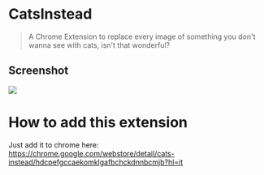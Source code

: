
# CatsInstead

> A Chrome Extension to replace every image of something you don't wanna see with cats, isn't that wonderful?


## Screenshot

![](https://lh3.googleusercontent.com/NkLJ1il7jikwMNR8RtPWYSnIrGJOdYm15cEw7zOGUL_JkqC8khfO-IExmzk3egvUmCYpGvMigveyb4LZZF76vURS2-M=w640-h400-e365-rj-sc0x00ffffff)

# How to add this extension 
Just add it to chrome here: https://chrome.google.com/webstore/detail/cats-instead/hdcpefgccaekomklgafbchckdnnbcmjb?hl=it
